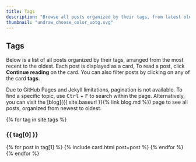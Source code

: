 ```yaml
---
title: Tags
description: "Browse all posts organized by their tags, from latest oldest."
thumbnail: "undraw_choose_color_uotg.svg"
---
```


## Tags

Below is a list of all posts organized by their tags, arranged from the most recent to the oldest. Each post is displayed as a card, To read a post, click **Continue reading** on the card. You can also filter posts by clicking on any of the card **tags**.

Due to GitHub Pages and Jekyll limitations, pagination is not available. To find a specific topic, use <kbd>Ctrl</kbd> + <kbd>F</kbd> to search within the page. Alternatively, you can visit the [blog]({{ site.baseurl }}{% link blog.md %}) page to see all posts, organized from newest to oldest.

{% for tag in site.tags %}
  <h3 id="{{ tag[0] | slugize }}">{{ tag[0] }}</h3>
  <div class="row row-cols-1 row-cols-md-3 g-4">
    {% for post in tag[1] %}
    {% include card.html post=post %}
    {% endfor %}
  </div>
{% endfor %}
